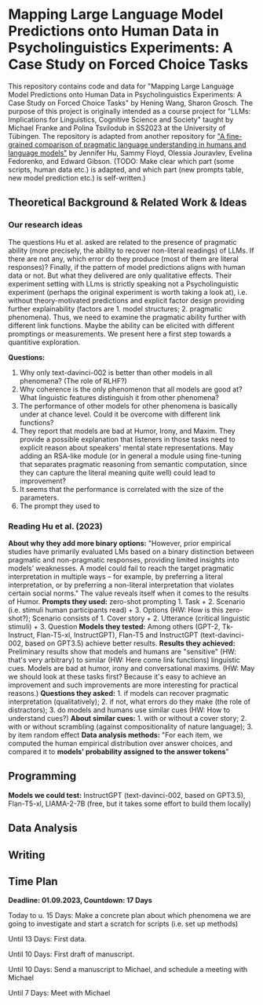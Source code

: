 # Mapping Large Language Model Predictions onto Human Data in Psycholinguistics Experiments: A Case Study on Forced Choice Tasks

This repository contains code and data for "Mapping Large Language Model Predictions onto Human Data in Psycholinguistics Experiments: A Case Study on Forced Choice Tasks" by Hening Wang, Sharon Grosch. The purpose of this project is originally intended as a course project for "LLMs: Implications for Linguistics, Cognitive Science and Society" taught by Michael Franke and Polina Tsvilodub in SS2023 at the University of Tübingen. The repository is adapted from another repository for ["A fine-grained comparison of pragmatic language understanding in humans and language models"](https://arxiv.org/abs/2212.06801) by Jennifer Hu, Sammy Floyd, Olessia Jouravlev, Evelina Fedorenko, and Edward Gibson. (TODO: Make clear which part (some scripts, human data etc.) is adapted, and which part (new prompts table, new model prediction etc.) is self-written.)

## Theoretical Background & Related Work & Ideas

### Our research ideas
The questions Hu et al. asked are related to the presence of pragmatic ability (more precisely, the ability to recover non-literal readings) of LLMs. If there are not any, which error do they produce (most of them are literal responses)? Finally, if the pattern of model predictions aligns with human data or not. But what they delivered are only qualitative effects. Their experiment setting with LLms is strictly speaking not a Psycholinguistic experiment (perhaps the original experiment is worth taking a look at), i.e. without theory-motivated predictions and explicit factor design providing further explainability (factors are 1. model structures; 2. pragmatic phenomena). Thus, we need to examine the pragmatic ability further with different link functions. Maybe the ability can be elicited with different promptings or measurements. We present here a first step towards a quantitive exploration.

**Questions:**
1. Why only text-davinci-002 is better than other models in all phenomena? (The role of RLHF?)
2. Why coherence is the only phenomenon that all models are good at? What linguistic features distinguish it from other phenomena?
3. The performance of other models for other phenomena is basically under at chance level. Could it be overcome with different link functions?
4. They report that models are bad at Humor, Irony, and Maxim. They provide a possible explanation that listeners in those tasks need to explicit reason about speakers' mental state representations. May adding an RSA-like module (or in general a module using fine-tuning that separates pragmatic reasoning from semantic computation, since they can capture the literal meaning quite well) could lead to improvement? 
5. It seems that the performance is correlated with the size of the parameters. 
6. The prompt they used to 
### Reading Hu et al. (2023)
**About why they add more binary options:** "However, prior empirical studies have primarily evaluated LMs based on a binary distinction between pragmatic and non-pragmatic responses, providing limited insights into models’ weaknesses. A model could fail to reach the target pragmatic interpretation in multiple ways – for example, by preferring a literal interpretation, or by preferring a non-literal interpretation that violates certain social norms." The value reveals itself when it comes to the results of Humor.
**Prompts they used:** zero-shot prompting 1. Task + 2. Scenario (i.e. stimuli human participants read) + 3. Options (HW: How is this zero-shot?); Scenario consists of 1. Cover story + 2. Utterance (critical linguistic stimuli) + 3. Question
**Models they tested:** Among others (GPT-2, Tk-Instruct, Flan-T5-xl, InstructGPT), Flan-T5 and InstructGPT (text-davinci-002, based on GPT3.5) achieve better results.
**Results they achieved:** Preliminary results show that models and humans are "sensitive" (HW: that's very arbitrary) to similar (HW: Here come link functions) linguistic cues. Models are bad at humor, irony and conversational maxims. (HW: May we should look at these tasks first? Because it's easy to achieve an improvement and such improvements are more interesting for practical reasons.) 
**Questions they asked:** 1. if models can recover pragmatic interpretation (qualitatively); 2. if not, what errors do they make (the role of distractors); 3. do models and humans use similar cues (HW: How to understand cues?)
**About similar cues:** 1. with or without a cover story; 2. with or without scrambling (against compositionality of nature language); 3. by item random effect
**Data analysis methods:** "For each item, we computed the human empirical distribution over answer choices, and compared it to **models' probability assigned to the answer tokens**"
## Programming 
**Models we could test:** InstructGPT (text-davinci-002, based on GPT3.5), Flan-T5-xl, LIAMA-2-7B (free, but it takes some effort to build them locally)
## Data Analysis

## Writing

## Time Plan

**Deadline: 01.09.2023, Countdown: 17 Days**

Today to u. 15 Days: Make a concrete plan about which phenomena we are going to investigate and start a scratch for scripts (i.e. set up methods)

Until 13 Days: First data.

Until 10 Days: First draft of manuscript.

Until 10 Days: Send a manuscript to Michael, and schedule a meeting with Michael

Until 7 Days: Meet with Michael